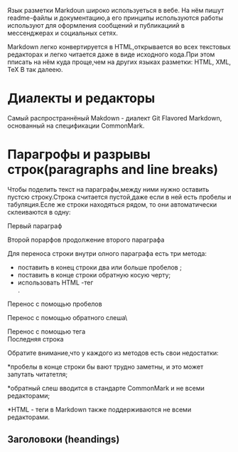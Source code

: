 Язык разметки Markdoun широко используеться в вебе. На нём пишут readme-файлы и документацию,а его принципы используются работы используют для оформления сообщений и публикациий в мессенджерах и социальных сетях.

Markdown легко конвертируется в HTML,открывается во всех текстовых редакторах и легко читается даже в виде исходного кода.При этом пписать на нём куда проще,чем на других языках разметки: HTML, XML, TeX B так далеею.

# Диалекты и редакторы #

Самый распространнёный Makdown - диалект Git Flavored Markdown, основанный на спецификации CommonMark.

# Парагрофы и разрывы строк(paragraphs and line breaks)


Чтобы поделить текст на параграфы,между ними нужно оставить  пустсю строку.Строка считается пустой,даже если в ней есть пробелы и табуляция.Есле же строки находяться рядом, то они автоматически склеиваются в одну:

 Первый параграф 


Второй порарфов
продолжение второго параграфа

Для переноса строки внутри олного параграфа есть три метода:
 * поставить в конец строки два или больше пробелов ;
 * поставить в конце строки обратную косую черту\;
 * использовать HTML -тег <br>.

 Перенос с помощью пробелов

 Перенос с помощью обратного слеша\

 Перенос с помощью тега <br>Последняя строка 
 
 Обратите внимание,что у каждого из методов есть свои  недостатки:
  
  *пробелы в конце строки бы вают трудно заметны, и это может запутать читатетля;

  *обратный слеш вводится в стандарте CommonMark и не всеми редакторами;
  
  *HTML - теги в Markdown также поддерживаются не всеми редакторами.

  ## Заголовоки (heandings)

  





